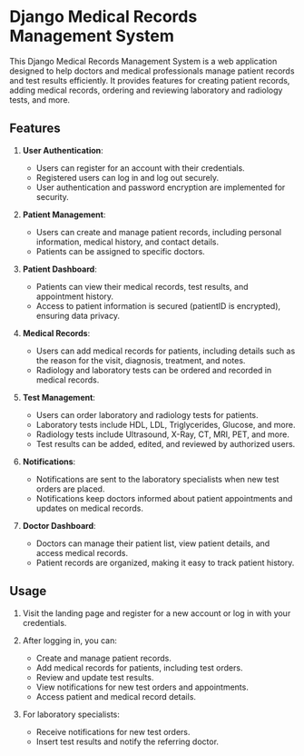 # Django Medical Records Management System

This Django Medical Records Management System is a web application designed to help doctors and medical professionals manage patient records and test results efficiently. It provides features for creating patient records, adding medical records, ordering and reviewing laboratory and radiology tests, and more.

## Features

1. **User Authentication**:
   - Users can register for an account with their credentials.
   - Registered users can log in and log out securely.
   - User authentication and password encryption are implemented for security.

2. **Patient Management**:
   - Users can create and manage patient records, including personal information, medical history, and contact details.
   - Patients can be assigned to specific doctors.
  
3. **Patient Dashboard**:
   - Patients can view their medical records, test results, and appointment history.
   - Access to patient information is secured (patientID is encrypted), ensuring data privacy.

4. **Medical Records**:
   - Users can add medical records for patients, including details such as the reason for the visit, diagnosis, treatment, and notes.
   - Radiology and laboratory tests can be ordered and recorded in medical records.

5. **Test Management**:
   - Users can order laboratory and radiology tests for patients.
   - Laboratory tests include HDL, LDL, Triglycerides, Glucose, and more.
   - Radiology tests include Ultrasound, X-Ray, CT, MRI, PET, and more.
   - Test results can be added, edited, and reviewed by authorized users.

6. **Notifications**:
   - Notifications are sent to the laboratory specialists when new test orders are placed.
   - Notifications keep doctors informed about patient appointments and updates on medical records.

7. **Doctor Dashboard**:
   - Doctors can manage their patient list, view patient details, and access medical records.
   - Patient records are organized, making it easy to track patient history.

## Usage

1. Visit the landing page and register for a new account or log in with your credentials.

2. After logging in, you can:

   - Create and manage patient records.
   - Add medical records for patients, including test orders.
   - Review and update test results.
   - View notifications for new test orders and appointments.
   - Access patient and medical record details.

3. For laboratory specialists:

   - Receive notifications for new test orders.
   - Insert test results and notify the referring doctor.
